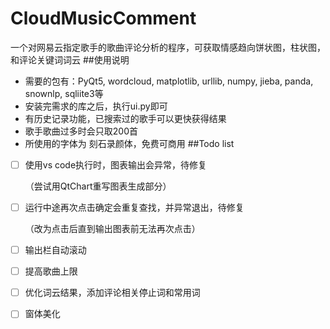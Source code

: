# CloudMusicComment
一个对网易云指定歌手的歌曲评论分析的程序，可获取情感趋向饼状图，柱状图，和评论关键词词云
##使用说明
+ 需要的包有：PyQt5, wordcloud, matplotlib, urllib, numpy, jieba, panda, snownlp, sqliite3等
+ 安装完需求的库之后，执行ui.py即可
+ 有历史记录功能，已搜索过的歌手可以更快获得结果
+ 歌手歌曲过多时会只取200首
+ 所使用的字体为 刻石录颜体，免费可商用
##Todo list
- [ ] 使用vs code执行时，图表输出会异常，待修复

  （尝试用QtChart重写图表生成部分）

- [ ] 运行中途再次点击确定会重复查找，并异常退出，待修复

  （改为点击后直到输出图表前无法再次点击）

- [ ] 输出栏自动滚动

- [ ] 提高歌曲上限

- [ ] 优化词云结果，添加评论相关停止词和常用词

- [ ] 窗体美化
